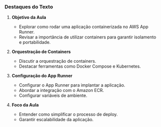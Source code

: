 ### Destaques do Texto

1. **Objetivo da Aula**

   - Explorar como rodar uma aplicação containerizada no AWS App Runner.
   - Revisar a importância de utilizar containers para garantir isolamento e portabilidade.

2. **Orquestração de Containers**

   - Discutir a orquestração de containers.
   - Destacar ferramentas como Docker Compose e Kubernetes.

3. **Configuração do App Runner**

   - Configurar o App Runner para implantar a aplicação.
   - Abordar a integração com o Amazon ECR.
   - Configurar variáveis de ambiente.

4. **Foco da Aula**
   - Entender como simplificar o processo de deploy.
   - Garantir escalabilidade da aplicação.
